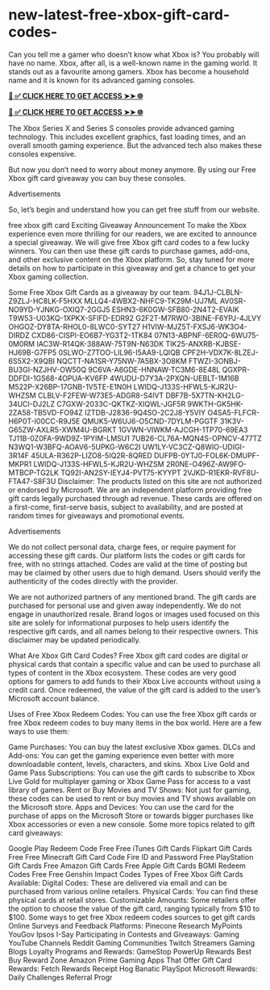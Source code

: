 # new-latest-free-xbox-gift-card-codes-
Can you tell me a gamer who doesn’t know what Xbox is? You probably will have no name. Xbox, after all, is a well-known name in the gaming world. It stands out as a favourite among gamers. Xbox has become a household name and it is known for its advanced gaming consoles.


**[📌 ✅ CLICK HERE TO GET ACCESS ➤➤ 🌐](https://newmegadeals.xyz/xbox-giftcard/)**




**[📌 ✅ CLICK HERE TO GET ACCESS ➤➤ 🌐](https://newmegadeals.xyz/xbox-giftcard/)**



The Xbox Series X and Series S consoles provide advanced gaming technology. This includes excellent graphics, fast loading times, and an overall smooth gaming experience. But the advanced tech also makes these consoles expensive.

But now you don’t need to worry about money anymore. By using our Free Xbox gift card giveaway you can buy these consoles.

Advertisements

So, let’s begin and understand how you can get free stuff from our website.

free xbox gift card
Exciting Giveaway Announcement
To make the Xbox experience even more thrilling for our readers, we are excited to announce a special giveaway. We will give free Xbox gift card codes to a few lucky winners. You can then use these gift cards to purchase games, add-ons, and other exclusive content on the Xbox platform. So, stay tuned for more details on how to participate in this giveaway and get a chance to get your Xbox gaming collection.

Some Free Xbox Gift Cards as a giveaway by our team.
94J1J-CLBLN-Z9ZLJ-HC8LK-F5HXX
MLLQ4-4WBX2-NHFC9-TK29M-UJ7ML
AV0SR-NO9YD-YJNKG-OXIQ7-2GGJ5
ESHN3-6K0GW-SFB80-2N4T2-EVAIK
T9W53-U03KQ-1XPKX-SFIFD-EDR92
G2F2T-M7RWO-3BINE-F6YPJ-4JLVY
OHGOZ-DY8TA-RHOL0-8LWC0-SYT27
H1VIW-MJZ5T-FXSJ6-WK3O4-DIRDZ
CXD86-CISPI-EO6B7-YG3T2-1TK84
07N13-ABPNF-6ER0Q-6WU75-0M0RM
IAC3W-R14QK-388AW-75T9N-N63DK
TIK25-ANXRB-KJBSE-HJ69B-G7FP5
0SLWO-Z7TOO-LIL96-I5AA9-LQIQB
CPF2H-VDX7K-8LZEJ-6S5X2-X9QBI
NQCTT-NA1SR-Y75NW-7A5BX-3O8KM
FTWZI-3ONBJ-BU3GI-NZJHV-OW50Q
9C6VA-A6GDE-HNNAW-TC3M6-8E48L
QGXPR-DDFDI-1GS68-4OPUA-KV6FP
4WUDU-D7Y3A-2PXQN-UEBLT-1M16B
M522P-X26BP-17GNB-1V5TE-E1N0H
LWIDQ-J133S-HFWL5-KJR2U-WHZSM
CLBLV-F2FEW-W73E5-ADGR8-S4IVT
DBF7B-5X7TN-KH2LG-34UCI-DJ2LZ
C7GXW-2033C-QKTKZ-XIQWL-JGF5R
9WKTH-GK5HK-2ZA58-TB5VD-FO94Z
IZTDB-J2836-9Q4SO-2C2J8-Y5VIY
O4SA5-FLFCR-H6P0T-I00CC-R9J5E
QMUK5-W6UJ6-O5CND-7DYLM-PGGTF
31K3V-G65ZW-AXLR5-XWM4U-BGRKT
1GVWN-VIWKM-AJCGH-1TP70-69EA3
TJ11B-0Z0FA-9WD9Z-1PYIM-LMSU1
7UB26-CL76A-MQN4S-OPNCV-477TZ
N3WQ1-W3BFQ-AOAV6-5UPKG-W6C2I
UW1LY-VC3CZ-Q8WIO-UDIGI-3R14F
45ULA-R362P-LIZO8-5IQ2R-8QRED
DUFPB-0YTJ0-FOL6K-DMUPF-MKPR1
LWIDQ-J133S-HFWL5-KJR2U-WHZSM
2R0NE-O496Z-AW9FO-MTBCP-TG2LK
TQ92I-AN2SY-IEYJ4-PVT75-KYYPT
2VJKD-R1EKR-RVF8U-FTA47-S8F3U
Disclaimer: The products listed on this site are not authorized or endorsed by Microsoft. We are an independent platform providing free gift cards legally purchased through ad revenue. These cards are offered on a first-come, first-serve basis, subject to availability, and are posted at random times for giveaways and promotional events.

Advertisements

We do not collect personal data, charge fees, or require payment for accessing these gift cards. Our platform lists the codes or gift cards for free, with no strings attached. Codes are valid at the time of posting but may be claimed by other users due to high demand. Users should verify the authenticity of the codes directly with the provider.

We are not authorized partners of any mentioned brand. The gift cards are purchased for personal use and given away independently. We do not engage in unauthorized resale. Brand logos or images used focused on this site are solely for informational purposes to help users identify the respective gift cards, and all names belong to their respective owners. This disclaimer may be updated periodically.

What Are Xbox Gift Card Codes?
Free Xbox gift card codes are digital or physical cards that contain a specific value and can be used to purchase all types of content in the Xbox ecosystem. These codes are very good options for gamers to add funds to their Xbox Live accounts without using a credit card. Once redeemed, the value of the gift card is added to the user’s Microsoft account balance.

Uses of Free Xbox Redeem Codes:
You can use the free Xbox gift cards or free Xbox redeem codes to buy many items in the box world. Here are a few ways to use them:

Game Purchases: You can buy the latest exclusive Xbox games.
DLCs and Add-ons: You can get the gaming experience even better with more downloadable content, levels, characters, and skins.
Xbox Live Gold and Game Pass Subscriptions: You can use the gift cards to subscribe to Xbox Live Gold for multiplayer gaming or Xbox Game Pass for access to a vast library of games.
Rent or Buy Movies and TV Shows: Not just for gaming, these codes can be used to rent or buy movies and TV shows available on the Microsoft store.
Apps and Devices: You can use the card for the purchase of apps on the Microsoft Store or towards bigger purchases like Xbox accessories or even a new console.
Some more topics related to gift card giveaways:

Google Play Redeem Code Free
Free iTunes Gift Cards
Flipkart Gift Cards Free
Free Minecraft Gift Card Code
Fire ID and Password
Free PlayStation Gift Cards
Free Amazon Gift Cards
Free Apple Gift Cards
BGMI Redeem Codes Free
Free Genshin Impact Codes
Types of Free Xbox Gift Cards Available:
Digital Codes: These are delivered via email and can be purchased from various online retailers.
Physical Cards: You can find these physical cards at retail stores.
Customizable Amounts: Some retailers offer the option to choose the value of the gift card, ranging typically from $10 to $100.
Some ways to get free Xbox redeem codes
sources to get gift cards
Online Surveys and Feedback Platforms:
Pinecone Research
MyPoints
YouGov
Ipsos I-Say
Participating in Contests and Giveaways:
Gaming YouTube Channels
Reddit Gaming Communities
Twitch Streamers
Gaming Blogs
Loyalty Programs and Rewards:
GameStop PowerUp Rewards
Best Buy Reward Zone
Amazon Prime Gaming
Apps That Offer Gift Card Rewards:
Fetch Rewards
Receipt Hog
Banatic
PlaySpot
Microsoft Rewards:
Daily Challenges
Referral Progr
